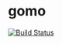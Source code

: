 # gomo

[![Build Status](https://img.shields.io/travis/xcatliu/pagic.svg)](https://travis-ci.org/xcatliu/pagic) 